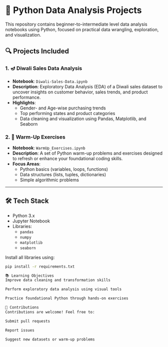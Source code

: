 # 📘 Python Data Analysis Projects

This repository contains beginner-to-intermediate level data analysis notebooks using Python, focused on practical data wrangling, exploration, and visualization.

## 🔍 Projects Included

### 1. 🪔 Diwali Sales Data Analysis
- **Notebook**: `Diwali-Sales-Data.ipynb`
- **Description**: Exploratory Data Analysis (EDA) of a Diwali sales dataset to uncover insights on customer behavior, sales trends, and product performance.
- **Highlights**:
  - Gender- and Age-wise purchasing trends
  - Top performing states and product categories
  - Data cleaning and visualization using Pandas, Matplotlib, and Seaborn

### 2. 🏁 Warm-Up Exercises
- **Notebook**: `WarmUp_Exercises.ipynb`
- **Description**: A set of Python warm-up problems and exercises designed to refresh or enhance your foundational coding skills.
- **Focus Areas**:
  - Python basics (variables, loops, functions)
  - Data structures (lists, tuples, dictionaries)
  - Simple algorithmic problems

---

## 🛠️ Tech Stack

- Python 3.x
- Jupyter Notebook
- Libraries:
  - `pandas`
  - `numpy`
  - `matplotlib`
  - `seaborn`

Install all libraries using:
```bash
pip install -r requirements.txt

📚 Learning Objectives
Improve data cleaning and transformation skills

Perform exploratory data analysis using visual tools

Practice foundational Python through hands-on exercises

🤝 Contributions
Contributions are welcome! Feel free to:

Submit pull requests

Report issues

Suggest new datasets or warm-up problems